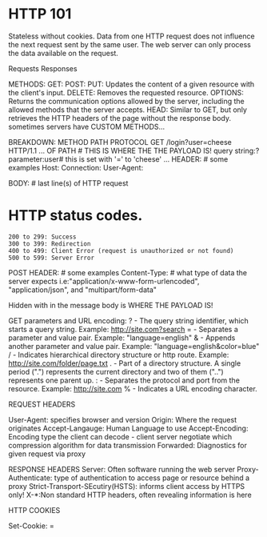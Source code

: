 # HTTP 101

Stateless without cookies. Data from one HTTP request does not influence the next request sent by the same user. The web server can only process the data available on the request.

Requests Responses

METHODS: 
GET:
POST:
PUT: Updates the content of a given resource with the client's input.
DELETE: Removes the requested resource.
OPTIONS: Returns the communication options allowed by the server, including the allowed methods that the server accepts.
HEAD: Similar to GET, but only retrieves the HTTP headers of the page without the response body.
sometimes servers have CUSTOM METHODS...

BREAKDOWN:
METHOD 	PATH 			PROTOCOL
GET 	/login?user=cheese	HTTP/1.1
...
OF PATH # THIS IS WHERE THE THE PAYLOAD IS!
query string:?
parameter:user# this is set with '=' to 'cheese'
...
HEADER: # some examples
Host:
Connection:
User-Agent:

BODY: # last line(s) of HTTP request

# HTTP status codes.

    200 to 299: Success
    300 to 399: Redirection
    400 to 499: Client Error (request is unauthorized or not found)
    500 to 599: Server Error

POST
HEADER: # some examples
Content-Type: # what type of data the server expects i.e:"application/x-www-form-urlencoded", "application/json", and "multipart/form-data"

Hidden with in the message body is WHERE THE PAYLOAD IS!



GET parameters and URL encoding:
    ? - The query string identifier, which starts a query string. Example: http://site.com?search
    = - Separates a parameter and value pair. Example: "language=english"
    & - Appends another parameter and value pair. Example: "language=english&color=blue"
    / - Indicates hierarchical directory structure or http route. Example: http://site.com/folder/page.txt
    . - Part of a directory structure. A single period (".") represents the current directory and two of them ("..") represents one parent up.
    : - Separates the protocol and port from the resource. Example: http://site.com
    % - Indicates a URL encoding character.

REQUEST HEADERS

User-Agent: specifies browser and version
Origin: Where the request originates
Accept-Langauge: Human Language to use
Accept-Encoding: Encoding type the client can decode - client server negotiate which compression algorithm for data transmission
Forwarded: Diagnostics for given request via proxy

RESPONSE HEADERS
Server: Often software running the web server
Proxy-Authenticate: type of authentication to access page or resource behind a proxy
Strict-Transport-SEcutiry(HSTS): informs client access by HTTPS only!
X-*:Non standard HTTP headers, often revealing information is here

HTTP COOKIES

Set-Cookie: <cookie-name>=<cookie-value>


